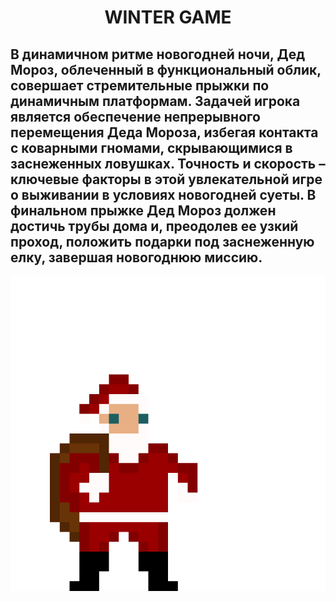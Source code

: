 <h1 align="center">WINTER GAME</h1>
<h2>В динамичном ритме новогодней ночи, Дед Мороз, облеченный в функциональный облик, совершает стремительные прыжки по динамичным платформам. Задачей игрока является обеспечение непрерывного перемещения Деда Мороза, избегая контакта с коварными гномами, скрывающимися в заснеженных ловушках. Точность и скорость – ключевые факторы в этой увлекательной игре о выживании в условиях новогодней суеты. В финальном прыжке Дед Мороз должен достичь трубы дома и, преодолев ее узкий проход, положить подарки под заснеженную елку, завершая новогоднюю миссию.</h2>
<img src="img\New Piskel (2).png" alt="picture дед мороз">